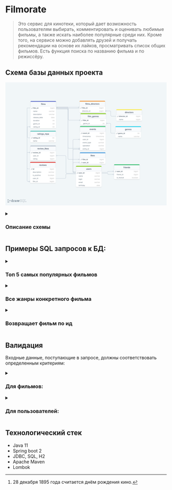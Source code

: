 # Filmorate
> Это сервис для кинотеки,
> который дает возможность пользователям выбирать, 
> комментировать и оценивать любимые фильмы, 
> а также искать наиболее популярные среди них. 
> Кроме того, на сервисе можно добавлять друзей 
> и получать рекомендации на основе их лайков, просматривать список общих фильмов.
> Есть функция поиска по названию фильма и по режиссёру.

## Схема базы данных проекта
![](src/main/resources/schema.png)
</details>

<details>
    <summary><h3>Описание схемы</h3></summary>
    
* films - cодержит данные о фильмах
* genres - cодержит данные о существующих жанрах
* film_genres - cодержит данные о жанре конкретного фильма
* ratings_mpa - cодержит данные о существующих рейтингах МРА
* likes - cодержит данные о том, какой пользователь какой фильм лайкнул
* users - cодержит данные о пользователях
* friends - cодержит данные о взаимности дружбы
* reviews - cодержит данные об отзывах
* review_like - cодержит данные о лайках, поставленных на отзыв
* directors - cодержит данные о режиссерах
* films_directors - cодержит данные о режиссерах конкретного фильма
* events - cодержит данные ленты событий
</details>

## Примеры SQL запросов к БД:

<details>
    <summary><h3>Топ 5 самых популярных фильмов</h3></summary>
    
```SQL
SELECT
films.name
FROM films
WHERE film_id IN (SELECT film_id
                   FROM likes
                   GROUP BY film_id
                   ORDER BY COUNT(user_id) DESC
                   LIMIT 5);
``` 
</details>

<details>
    <summary><h3>Все жанры конкретного фильма</h3></summary>
    
```SQL
SELECT
f.genre_id,
g.name 
FROM film_genres AS f 
LEFT OUTER JOIN genres AS g ON f.genre_id = g.genre_id 
WHERE f.film_id=%d 
ORDER BY g.genre_id;
```
</details>

<details>
    <summary><h3>Возвращает фильм по ид</h3></summary>
    
```SQL
SELECT f.film_id,
       f.name,
       f.description,
       f.release_date,
       f.duration,
       mp.name AS mpa_rating,
       g.name  AS genre
FROM films f
         JOIN ratings_mpa mp ON f.rating_id = mp.rating_id
         JOIN film_genres fg ON f.film_id = fg.film_id
         JOIN genres g ON fg.genre_id = g.genre_id
WHERE f.film_id = ?;
```
</details>

## Валидация

Входные данные, поступающие в запросе,
должны соответствовать определенным критериям:

<details>
    <summary><h3>Для фильмов:</h3></summary>

* Название фильма должно быть указано и не может быть пустым
* Максимальная длина описания фильма не должна превышать 200 символов
* Дата релиза фильма должна быть не раньше 28 декабря 1895 года[^1]
* Продолжительность фильма должна быть положительной
* Рейтинг фильма должен быть указан

</details>

<details>
    <summary><h3>Для пользователей:</h3></summary>

* Электронная почта пользователя должна быть указана и соответствовать формату email
* Логин пользователя должен быть указан и не содержать пробелов
* Дата рождения пользователя должна быть указана и не может быть в будущем

</details>

## Технологический стек

- Java 11
- Spring boot 2
- JDBC, SQL, H2
- Apache Maven
- Lombok

[^1]: 28 декабря 1895 года считается днём рождения кино.

